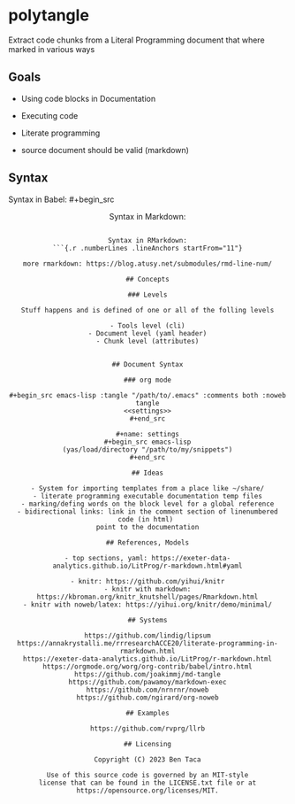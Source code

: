 # polytangle

Extract code chunks from a Literal Programming document that where marked in various ways

## Goals

- Using code blocks in Documentation
- Executing code
- Literate programming

- source document should be valid (markdown)


## Syntax

Syntax in Babel:
   #+begin_src <language>  <switches> <header arguments>

Syntax in Markdown:
   ``` { #reference .language  <arguments>}

Syntax in RMarkdown:
   ```{.r .numberLines .lineAnchors startFrom="11"}

more rmarkdown: https://blog.atusy.net/submodules/rmd-line-num/

## Concepts

### Levels

Stuff happens and is defined of one or all of the folling levels

- Tools level (cli)
- Document level (yaml header)
- Chunk level (attributes)


## Document Syntax

### org mode

   #+begin_src emacs-lisp :tangle "/path/to/.emacs" :comments both :noweb tangle
   <<settings>>
   #+end_src

   #+name: settings
   #+begin_src emacs-lisp
   (yas/load/directory "/path/to/my/snippets")
   #+end_src

## Ideas

- System for importing templates from a place like ~/share/
- literate programming executable documentation temp files
- marking/defing words on the block level for a global reference
- bidirectional links: link in the comment section of linenumbered code (in html) 
   point to the documentation

## References, Models

- top sections, yaml: https://exeter-data-analytics.github.io/LitProg/r-markdown.html#yaml

- knitr: https://github.com/yihui/knitr
- knitr with markdown: https://kbroman.org/knitr_knutshell/pages/Rmarkdown.html
- knitr with noweb/latex: https://yihui.org/knitr/demo/minimal/

## Systems

https://github.com/lindig/lipsum
https://annakrystalli.me/rrresearchACCE20/literate-programming-in-rmarkdown.html
https://exeter-data-analytics.github.io/LitProg/r-markdown.html
https://orgmode.org/worg/org-contrib/babel/intro.html
https://github.com/joakimmj/md-tangle
https://github.com/pawamoy/markdown-exec
https://github.com/nrnrnr/noweb
https://github.com/ngirard/org-noweb

## Examples

https://github.com/rvprg/llrb

## Licensing

Copyright (C) 2023 Ben Taca

Use of this source code is governed by an MIT-style
license that can be found in the LICENSE.txt file or at
https://opensource.org/licenses/MIT.

